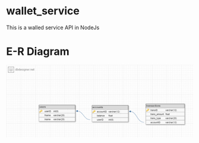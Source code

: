 # wallet_service
This is a walled service API in NodeJs


# E-R Diagram
<img src="./public/assets/ERD.png">